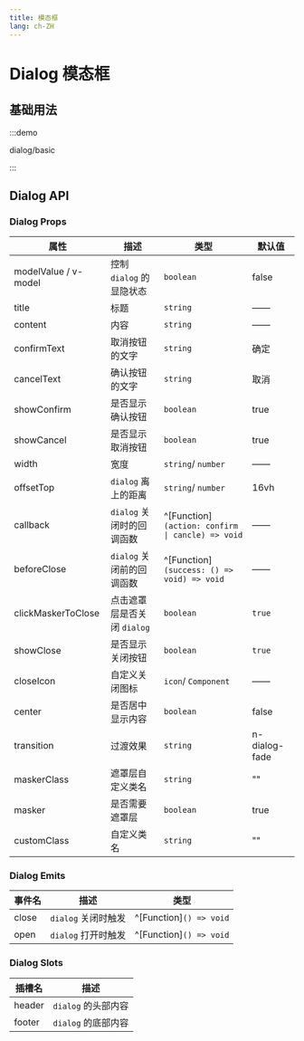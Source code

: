 ```yaml
---
title: 模态框
lang: ch-ZH
---
```


# Dialog 模态框

## 基础用法

:::demo

dialog/basic

:::

## Dialog API

### Dialog Props

| 属性                 | 描述                        | 类型                                             | 默认值        |
| -------------------- | --------------------------- | ------------------------------------------------ | ------------- |
| modelValue / v-model | 控制 `dialog` 的显隐状态    | `boolean`                                        | false         |
| title                | 标题                        | `string`                                         | ——            |
| content              | 内容                        | `string`                                         | ——            |
| confirmText          | 取消按钮的文字              | `string`                                         | 确定          |
| cancelText           | 确认按钮的文字              | `string`                                         | 取消          |
| showConfirm          | 是否显示确认按钮            | `boolean`                                        | true          |
| showCancel           | 是否显示取消按钮            | `boolean`                                        | true          |
| width                | 宽度                        | `string`/ `number`                               | ——            |
| offsetTop            | `dialog` 离上的距离         | `string`/ `number`                               | 16vh          |
| callback             | `dialog` 关闭时的回调函数   | ^[Function]`(action: confirm \| cancle) => void` | ——            |
| beforeClose          | `dialog` 关闭前的回调函数   | ^[Function]`(success: () => void) => void`       | ——            |
| clickMaskerToClose   | 点击遮罩层是否关闭 `dialog` | `boolean`                                        | `true`        |
| showClose            | 是否显示关闭按钮            | `boolean`                                        | `true`        |
| closeIcon            | 自定义关闭图标              | `icon`/ `Component`                              | ——            |
| center               | 是否居中显示内容            | `boolean`                                        | false         |
| transition           | 过渡效果                    | `string`                                         | n-dialog-fade |
| maskerClass          | 遮罩层自定义类名            | `string`                                         | ""            |
| masker               | 是否需要遮罩层              | `boolean`                                        | true          |
| customClass          | 自定义类名                  | `string`                                         | ""            |

### Dialog Emits

| 事件名 | 描述                | 类型                    |
| ------ | ------------------- | ----------------------- |
| close  | `dialog` 关闭时触发 | ^[Function]`() => void` |
| open   | `dialog` 打开时触发 | ^[Function]`() => void` |

### Dialog Slots

| 插槽名 | 描述                |
| ------ | ------------------- |
| header | `dialog` 的头部内容 |
| footer | `dialog` 的底部内容 |
